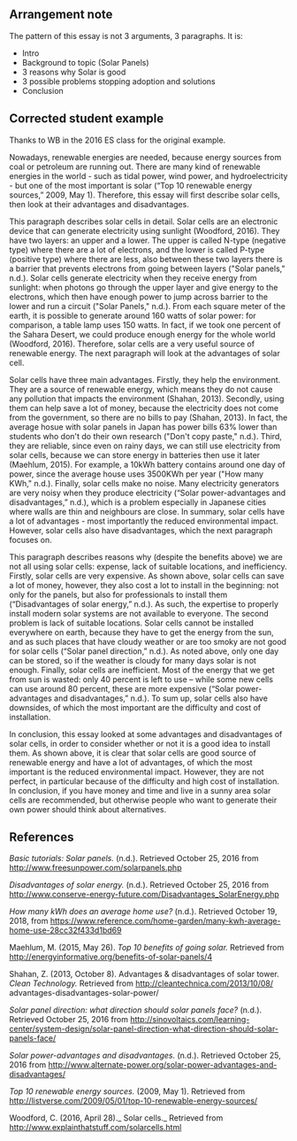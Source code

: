 

## Arrangement note
The pattern of this essay is not 3 arguments, 3 paragraphs. It is:

* Intro
* Background to topic (Solar Panels)
* 3 reasons why Solar is good
* 3 possible problems stopping adoption and solutions 
* Conclusion

## Corrected student example

Thanks to WB in the 2016 ES class for the original example. 


Nowadays, renewable energies are needed, because energy sources from coal or petroleum are running out. There are many kind of renewable energies in the world - such as tidal power, wind power, and hydroelectricity - but one of the most important is solar (“Top 10 renewable energy sources,” 2009, May 1). Therefore, this essay will first describe solar cells, then look at their advantages and disadvantages.

This paragraph describes solar cells in detail. Solar cells are an electronic device that can generate electricity using sunlight (Woodford, 2016). They have two layers: an upper and a lower. The upper is called N-type (negative type) where there are a lot of electrons, and the lower is called P-type (positive type) where there are less, also between these two layers there is a barrier that prevents electrons from going between layers ("Solar panels," n.d.). Solar cells generate electricity when they receive energy from sunlight: when photons go through the upper layer and give energy to the electrons, which then have enough power to jump across barrier to the lower and run a circuit ("Solar Panels," n.d.). From each square meter of the earth, it is possible to generate around 160 watts of solar power: for comparison, a table lamp uses 150 watts. In fact, if we took one percent of the Sahara Desert, we could produce enough energy for the whole world (Woodford, 2016). Therefore, solar cells are a very useful source of renewable energy. The next paragraph will look at the advantages of solar cell.

Solar cells have three main advantages. Firstly, they help the environment. They are a source of renewable energy, which means they do not cause any pollution that impacts the environment (Shahan, 2013). Secondly, using them can help save a lot of money, because the electricity does not come from the government, so there are no bills to pay (Shahan, 2013). In fact, the average hosue with solar panels in Japan has power bills 63% lower than students who don't do their own research ("Don't copy paste," n.d.). Third, they are reliable, since even on rainy days, we can still use electricity from solar cells, because we can store energy in batteries then use it later (Maehlum, 2015). For example, a 10kWh battery contains around one day of power, since the average house uses 3500KWh per year ("How many KWh," n.d.). Finally, solar cells make no noise. Many electricity generators are very noisy when they produce electricity (“Solar power-advantages and disadvantages,” n.d.), which is a problem especially in Japanese cities where walls are thin and neighbours are close. In summary, solar cells have a lot of advantages - most importantly the reduced environmental impact. However, solar cells also have disadvantages, which the next paragraph focuses on. 

This paragraph describes reasons why (despite the benefits above) we are not all using solar cells: expense, lack of suitable locations, and inefficiency. Firstly, solar cells are very expensive. As shown above, solar cells can save a lot of money, however, they also cost a lot to install in the beginning: not only for the panels, but also for professionals to install them (“Disadvantages of solar energy,” n.d.). As such, the expertise to properly install modern solar systems are not available to everyone. The second problem is lack of suitable locations. Solar cells cannot be installed everywhere on earth, because they have to get the energy from the sun, and as such places that have cloudy weather or are too smoky are not good for solar cells (“Solar panel direction,” n.d.). As noted above, only one day can be stored, so if the weather is cloudy for many days solar is not enough. Finally, solar cells are inefficient. Most of the energy that we get from sun is wasted: only 40 percent is left to use – while some new cells can use around 80 percent, these are more expensive (“Solar power-advantages and disadvantages,” n.d.). To sum up, solar cells also have downsides, of which the most important are the difficulty and cost of installation.

In conclusion, this essay looked at some advantages and disadvantages of solar cells, in order to consider whether or not it is a good idea to install them. As shown above, it is clear that solar cells are good source of renewable energy and have a lot of advantages, of which the most important is the reduced environmental impact. However, they are not perfect, in particular because of the difficulty and high cost of installation. In conclusion, if you have money and time and live in a sunny area solar cells are recommended, but otherwise people who want to generate their own power should think about alternatives. 
 
## References
_Basic tutorials: Solar panels._ (n.d.). Retrieved October 25, 2016 from http://www.freesunpower.com/solarpanels.php

_Disadvantages of solar energy._ (n.d.). Retrieved October 25, 2016 from http://www.conserve-energy-future.com/Disadvantages_SolarEnergy.php

_How many kWh does an average home use?_ (n.d.). Retrieved October 19, 2018, from https://www.reference.com/home-garden/many-kwh-average-home-use-28cc32f433d1bd69

Maehlum, M. (2015, May 26). _Top 10 benefits of going solar._ Retrieved from http://energyinformative.org/benefits-of-solar-panels/4

Shahan, Z. (2013, October 8). Advantages & disadvantages of solar tower. _Clean Technology._ Retrieved from http://cleantechnica.com/2013/10/08/
advantages-disadvantages-solar-power/

_Solar panel direction: what direction should solar panels face?_ (n.d.). Retrieved October 25, 2016 from http://sinovoltaics.com/learning-center/system-design/solar-panel-direction-what-direction-should-solar-panels-face/

_Solar power-advantages and disadvantages._ (n.d.). Retrieved October 25, 2016 from http://www.alternate-power.org/solar-power-advantages-and-disadvantages/

_Top 10 renewable energy sources._ (2009, May 1). Retrieved from http://listverse.com/2009/05/01/top-10-renewable-energy-sources/

Woodford, C. (2016, April 28)._ Solar cells._ Retrieved from http://www.explainthatstuff.com/solarcells.html